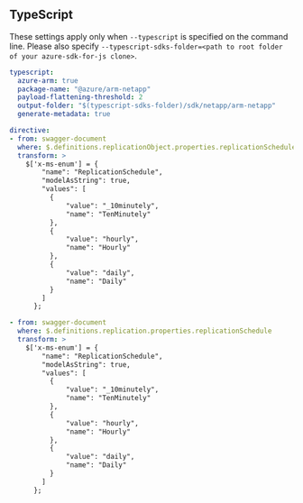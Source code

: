 ## TypeScript

These settings apply only when `--typescript` is specified on the command line.
Please also specify `--typescript-sdks-folder=<path to root folder of your azure-sdk-for-js clone>`.

``` yaml $(typescript)
typescript:
  azure-arm: true
  package-name: "@azure/arm-netapp"
  payload-flattening-threshold: 2
  output-folder: "$(typescript-sdks-folder)/sdk/netapp/arm-netapp"
  generate-metadata: true

directive:
- from: swagger-document
  where: $.definitions.replicationObject.properties.replicationSchedule
  transform: >
    $['x-ms-enum'] = {
        "name": "ReplicationSchedule",
        "modelAsString": true,
        "values": [
          {
              "value": "_10minutely",
              "name": "TenMinutely"
          },
          {
              "value": "hourly",
              "name": "Hourly"
          },
          {
              "value": "daily",
              "name": "Daily"
          }
        ]
      };

- from: swagger-document
  where: $.definitions.replication.properties.replicationSchedule
  transform: >
    $['x-ms-enum'] = {
        "name": "ReplicationSchedule",
        "modelAsString": true,
        "values": [
          {
              "value": "_10minutely",
              "name": "TenMinutely"
          },
          {
              "value": "hourly",
              "name": "Hourly"
          },
          {
              "value": "daily",
              "name": "Daily"
          }
        ]
      };
```
